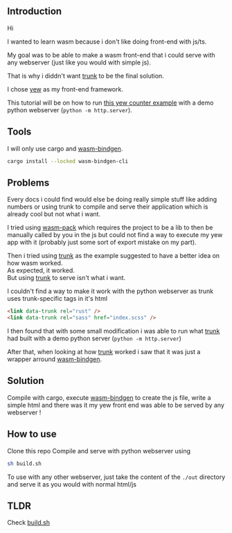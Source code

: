 ## Introduction
Hi

I wanted to learn wasm because i don't like doing front-end with js/ts.

My goal was to be able to make a wasm front-end that i could serve with any webserver
(just like you would with simple js).

That is why i diddn't want [trunk](https://github.com/trunk-rs/trunk) to be the final solution.

I chose [yew](https://github.com/yewstack/yew) as my front-end framework.

This tutorial will be on how to run [this yew counter example](https://github.com/yewstack/yew/tree/master/examples/counter) with a demo python webserver (`python -m http.server`).

## Tools
I will only use cargo and [wasm-bindgen](https://github.com/rustwasm/wasm-bindgen).
```sh
cargo install --locked wasm-bindgen-cli
```

## Problems
Every docs i could find would else be doing really simple stuff like adding numbers
or using trunk to compile and serve their application
which is already cool but not what i want.

I tried using [wasm-pack](https://github.com/rustwasm/wasm-pack) which requires the project to be a lib to then be manually called by you in the js but could not find a way to execute my yew app with it (probably just some sort of export mistake on my part).

Then i tried using [trunk](https://github.com/trunk-rs/trunk) as the example suggested to have a better idea on how wasm worked.  
As expected, it worked.  
But using [trunk](https://github.com/trunk-rs/trunk) to serve isn't what i want.

I couldn't find a way to make it work with the python webserver as trunk uses trunk-specific tags in it's html 
```html
<link data-trunk rel="rust" />
<link data-trunk rel="sass" href="index.scss" />
```

I then found that with some small modification i was able to run what [trunk](https://github.com/trunk-rs/trunk) had built with a demo python server (`python -m http.server`)

After that, when looking at how [trunk](https://github.com/trunk-rs/trunk) worked i saw that it was just a wrapper arround [wasm-bindgen](https://github.com/rustwasm/wasm-bindgen).

## Solution
Compile with cargo, execute [wasm-bindgen](https://github.com/rustwasm/wasm-bindgen) to create the js file, write a simple html and there was it my yew front end was able to be served by any webserver !


## How to use
Clone this repo
Compile and serve with python webserver using 
```sh
sh build.sh
```

To use with any other webserver, just take the content of the `./out` directory and serve it as you would with normal html/js


## TLDR
Check [build.sh](build.sh)